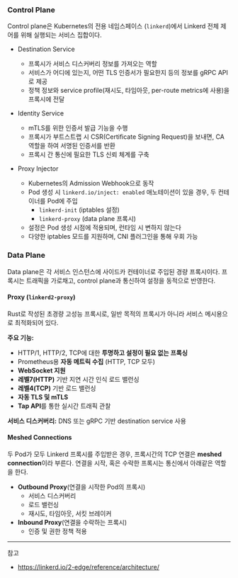 
### Control Plane

Control plane은 Kubernetes의 전용 네임스페이스 (`linkerd`)에서 Linkerd 전체 제어를 위해 실행되는 서비스 집합이다.

- Destination Service
  - 프록시가 서비스 디스커버리 정보를 가져오는 역할
  - 서비스가 어디에 있는지, 어떤 TLS 인증서가 필요한지 등의 정보를 gRPC API로 제공
  - 정책 정보와 service profile(재시도, 타임아웃, per-route metrics에 사용)을 프록시에 전달

- Identity Service
  - mTLS를 위한 인증서 발급 기능을 수행
  - 프록시가 부트스트랩 시 CSR(Certificate Signing Request)을 보내면, CA 역할을 하여 서명된 인증서를 반환
  - 프록시 간 통신에 필요한 TLS 신뢰 체계를 구축

- Proxy Injector
  - Kubernetes의 Admission Webhook으로 동작
  - Pod 생성 시 `linkerd.io/inject: enabled` 애노테이션이 있을 경우, 두 컨테이너를 Pod에 주입
    - `linkerd-init` (iptables 설정)
    - `linkerd-proxy` (data plane 프록시)
  - 설정은 Pod 생성 시점에 적용되며, 런타임 시 변하지 않는다
  - 다양한 iptables 모드를 지원하며, CNI 플러그인을 통해 우회 가능

### Data Plane

Data plane은 각 서비스 인스턴스에 사이드카 컨테이너로 주입된 경량 프록시이다. 프록시는 트래픽을 가로채고, control plane과 통신하여 설정을 동적으로 반영한다.

#### Proxy (`linkerd2-proxy`)

Rust로 작성된 초경량 고성능 프록시로, 일반 목적의 프록시가 아니라 서비스 메시용으로 최적화되어 있다.

**주요 기능:**

- HTTP/1, HTTP/2, TCP에 대한 **투명하고 설정이 필요 없는 프록싱**
- Prometheus용 **자동 메트릭 수집** (HTTP, TCP 모두)
- **WebSocket 지원**
- **레벨7(HTTP)** 기반 지연 시간 인식 로드 밸런싱
- **레벨4(TCP)** 기반 로드 밸런싱
- **자동 TLS 및 mTLS**
- **Tap API**를 통한 실시간 트래픽 관찰

**서비스 디스커버리:** DNS 또는 gRPC 기반 destination service 사용

#### Meshed Connections

두 Pod가 모두 Linkerd 프록시를 주입받은 경우, 프록시간의 TCP 연결은 **meshed connection**이라 부른다. 연결을 시작, 혹은 수락한 프록시는 통신에서 아래같은 역할을 한다.

- **Outbound Proxy**(연결을 시작한 Pod의 프록시)
  - 서비스 디스커버리
  - 로드 밸런싱
  - 재시도, 타임아웃, 서킷 브레이커
- **Inbound Proxy**(연결을 수락하는 프록시)
  - 인증 및 권한 정책 적용

---
참고

- <https://linkerd.io/2-edge/reference/architecture/>

